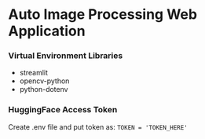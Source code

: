 # Auto Image Processing Web Application

### Virtual Environment Libraries
+ streamlit
+ opencv-python
+ python-dotenv

### HuggingFace Access Token
Create .env file and put token as:
`TOKEN = 'TOKEN_HERE'`
